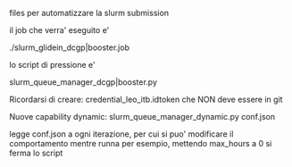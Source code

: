 files per automatizzare la slurm submission

il job che verra' eseguito e' 

./slurm_glidein_dcgp|booster.job

lo script di pressione e' 

slurm_queue_manager_dcgp|booster.py


Ricordarsi di creare: credential_leo_itb.idtoken  che NON deve essere in git


Nuove capability dynamic: slurm_queue_manager_dynamic.py  conf.json

legge conf.json a ogni iterazione, per cui si puo' modificare il comportamento mentre runna
per esempio, mettendo max_hours a 0 si ferma lo script

